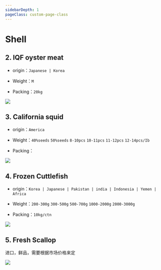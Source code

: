 ```yaml
---
sidebarDepth: 1
pageClass: custom-page-class
---
```


# Shell

## 2. IQF oyster meat
- origin：`Japanese | Korea`</p>
- Weight：`M`</p>
- Packing：`20kg`</p>

<div class="imgb" >
 <img  src="https://yuhuawebsite.oss-cn-hongkong.aliyuncs.com/P-S-2.%E5%8D%95%E5%86%BB%E7%89%A1%E8%9B%8E%E8%82%89--IQF%20oyster%20meat.jpg">
</div>


## 3. California squid
- origin：`America`</p>
- Weight：`40%seeds` `50%seeds` `8-10pcs` `10-11pcs` `11-12pcs` `12-14pcs/Ib`</p>
- Packing：</p>

<div class="imgb" >
 <img  src="https://yuhuawebsite.oss-cn-hongkong.aliyuncs.com/P-S-3.%E5%8A%A0%E5%B7%9E%E7%AC%94%E7%AE%A1--California%20squid%202.jpg">
</div>


## 4. Frozen Cuttlefish
- origin：`Korea | Japanese | Pakistan | india | Indonesia | Yemen | Africa`</p>
- Weight：`200-300g` `300-500g` `500-700g` `1000-2000g` `2000-3000g`</p>
- Packing：`10kg/ctn`</p>

<div class="imgb" >
 <img  src="https://yuhuawebsite.oss-cn-hongkong.aliyuncs.com/P-S-4.%E5%A2%A8%E9%B1%BC--Cuttle%20fish.jpg">
</div>


## 5. Fresh Scallop
进口，鲜品，需要根据市场价格来定

<div class="imgb" >
 <img  src="https://yuhuawebsite.oss-cn-hongkong.aliyuncs.com/P-S-%E9%B2%9C%E6%B4%BB%E5%A4%8F%E5%A4%B7%E8%B4%9D.jpg">
</div>


